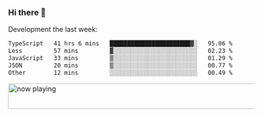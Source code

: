 ### Hi there 👋

Development the last week:
<!--START_SECTION:waka-->

```txt
TypeScript   41 hrs 6 mins   ███████████████████████▓░   95.06 %
Less         57 mins         ▓░░░░░░░░░░░░░░░░░░░░░░░░   02.23 %
JavaScript   33 mins         ▒░░░░░░░░░░░░░░░░░░░░░░░░   01.29 %
JSON         20 mins         ▒░░░░░░░░░░░░░░░░░░░░░░░░   00.77 %
Other        12 mins         ░░░░░░░░░░░░░░░░░░░░░░░░░   00.49 %
```

<!--END_SECTION:waka-->

<!--
**JASONPANGGO/jasonpanggo** is a ✨ _special_ ✨ repository because its `README.md` (this file) appears on your GitHub profile.

Here are some ideas to get you started:

- 🔭 I’m currently working on ...
- 🌱 I’m currently learning ...
- 👯 I’m looking to collaborate on ...
- 🤔 I’m looking for help with ...
- 💬 Ask me about ...
- 📫 How to reach me: ...
- 😄 Pronouns: ...
- ⚡ Fun fact: ...
-->

<a href="https://volt.fm/user/q8yd9e79csfr57rt" target="_blank"><img src="https://spotify-badge-egoist.vercel.app/api/now-playing" width="540" height="52" alt="now playing"></a>
